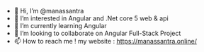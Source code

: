 - 👋 Hi, I’m @manassantra
- 👀 I’m interested in Angular and .Net core 5 web & api
- 🌱 I’m currently learning Angular
- 💞️ I’m looking to collaborate on Angular Full-Stack Project
- 📫 How to reach me ! my website : https://manassantra.online/

<!---
manassantra/manassantra is a ✨ special ✨ repository because its `README.md` (this file) appears on your GitHub profile.
You can click the Preview link to take a look at your changes.
--->
